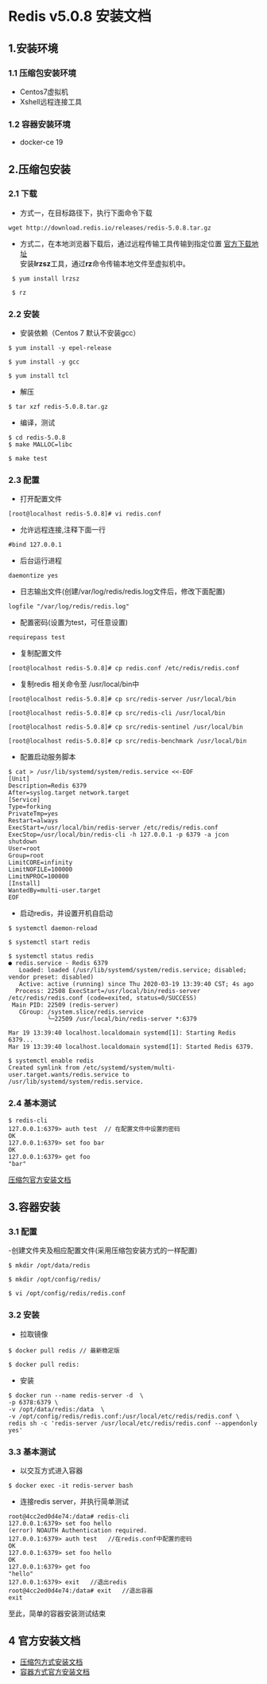 # Redis v5.0.8 安装文档
## 1.安装环境
### 1.1 压缩包安装环境
- Centos7虚拟机
- Xshell远程连接工具

### 1.2 容器安装环境
- docker-ce 19

## 2.压缩包安装
### 2.1 下载
- 方式一，在目标路径下，执行下面命令下载
```
wget http://download.redis.io/releases/redis-5.0.8.tar.gz
```   
- 方式二，在本地浏览器下载后，通过远程传输工具传输到指定位置   [官方下载地址](https://redis.io/download)  
安装**lrzsz**工具，通过**rz**命令传输本地文件至虚拟机中。
```
 $ yum install lrzsz

 $ rz
```
### 2.2 安装
- 安装依赖（Centos 7 默认不安装gcc）  
```
$ yum install -y epel-release

$ yum install -y gcc

$ yum install tcl
```
- 解压   
```
$ tar xzf redis-5.0.8.tar.gz
```   
- 编译，测试
```
$ cd redis-5.0.8
$ make MALLOC=libc

$ make test
```

### 2.3 配置
- 打开配置文件
```
[root@localhost redis-5.0.8]# vi redis.conf
```
- 允许远程连接,注释下面一行
```
#bind 127.0.0.1 
```
- 后台运行进程
```
daemontize yes
```
- 日志输出文件(创建/var/log/redis/redis.log文件后，修改下面配置)
```
logfile "/var/log/redis/redis.log"
```
- 配置密码(设置为test，可任意设置)
```
requirepass test
```
- 复制配置文件
```
[root@localhost redis-5.0.8]# cp redis.conf /etc/redis/redis.conf
```   
- 复制redis 相关命令至 /usr/local/bin中
```
[root@localhost redis-5.0.8]# cp src/redis-server /usr/local/bin

[root@localhost redis-5.0.8]# cp src/redis-cli /usr/local/bin

[root@localhost redis-5.0.8]# cp src/redis-sentinel /usr/local/bin

[root@localhost redis-5.0.8]# cp src/redis-benchmark /usr/local/bin
```  
- 配置启动服务脚本
```
$ cat > /usr/lib/systemd/system/redis.service <<-EOF
[Unit]
Description=Redis 6379
After=syslog.target network.target
[Service]
Type=forking
PrivateTmp=yes
Restart=always
ExecStart=/usr/local/bin/redis-server /etc/redis/redis.conf
ExecStop=/usr/local/bin/redis-cli -h 127.0.0.1 -p 6379 -a jcon shutdown
User=root
Group=root
LimitCORE=infinity
LimitNOFILE=100000
LimitNPROC=100000
[Install]
WantedBy=multi-user.target
EOF
```  
- 启动redis，并设置开机自启动
```
$ systemctl daemon-reload

$ systemctl start redis

$ systemctl status redis
● redis.service - Redis 6379
   Loaded: loaded (/usr/lib/systemd/system/redis.service; disabled; vendor preset: disabled)
   Active: active (running) since Thu 2020-03-19 13:39:40 CST; 4s ago
  Process: 22508 ExecStart=/usr/local/bin/redis-server /etc/redis/redis.conf (code=exited, status=0/SUCCESS)
 Main PID: 22509 (redis-server)
   CGroup: /system.slice/redis.service
           └─22509 /usr/local/bin/redis-server *:6379

Mar 19 13:39:40 localhost.localdomain systemd[1]: Starting Redis 6379...
Mar 19 13:39:40 localhost.localdomain systemd[1]: Started Redis 6379.

$ systemctl enable redis
Created symlink from /etc/systemd/system/multi-user.target.wants/redis.service to /usr/lib/systemd/system/redis.service.
```

### 2.4 基本测试
```
$ redis-cli
127.0.0.1:6379> auth test  // 在配置文件中设置的密码
OK
127.0.0.1:6379> set foo bar
OK
127.0.0.1:6379> get foo
"bar"
```
[压缩包官方安装文档](https://redis.io/download)

## 3.容器安装
### 3.1 配置
-创建文件夹及相应配置文件(采用压缩包安装方式的一样配置)
```
$ mkdir /opt/data/redis

$ mkdir /opt/config/redis/

$ vi /opt/config/redis/redis.conf
```

### 3.2 安装
- 拉取镜像
```
$ docker pull redis // 最新稳定版

$ docker pull redis:
```
- 安装
```
$ docker run --name redis-server -d  \
-p 6378:6379 \
-v /opt/data/redis:/data  \
-v /opt/config/redis/redis.conf:/usr/local/etc/redis/redis.conf \
redis sh -c 'redis-server /usr/local/etc/redis/redis.conf --appendonly yes'
```

### 3.3 基本测试 
- 以交互方式进入容器
```
$ docker exec -it redis-server bash
```   
- 连接redis server，并执行简单测试
```
root@4cc2ed0d4e74:/data# redis-cli
127.0.0.1:6379> set foo hello
(error) NOAUTH Authentication required.
127.0.0.1:6379> auth test   //在redis.conf中配置的密码
OK
127.0.0.1:6379> set foo hello
OK
127.0.0.1:6379> get foo
"hello"
127.0.0.1:6379> exit   //退出redis
root@4cc2ed0d4e74:/data# exit   //退出容器
exit

```  
至此，简单的容器安装测试结束


## 4 官方安装文档
- [压缩包方式安装文档](https://redis.io/download)
- [容器方式官方安装文档](https://hub.docker.com/_/redis)

